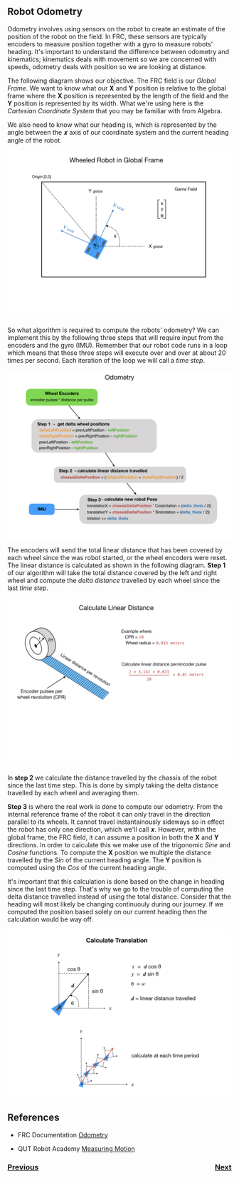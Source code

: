## Robot Odometry

Odometry involves using sensors on the robot to create an estimate of the position of the robot on the field. In FRC, these sensors are typically encoders to measure position together with a gyro to measure robots' heading. It's important to understand the difference between odometry and kinematics; kinematics deals with movement so we are concerned with speeds, odometry deals with position so we are looking at distance.  

The following diagram shows our objective.  The FRC field is our <i>Global Frame</i>.  We want to know what our **X** and **Y** position is relative to the global frame where the **X** position is represented by the length of the field and the **Y** position is represented by its width.  What we're using here is the <i>Cartesian Coordinate System</i> that you may be familiar with from Algebra.

We also need to know what our heading is, which is represented by the angle between the 𝒙 axis of our coordinate system and the current heading angle of the robot.

![Global Frame](../../images/FRCKinematics&Odometry/FRCKinematics&Odometry.009.jpeg)

So what algorithm is required to compute the robots' odometry?  We can implement this by the following three steps that will require input from the encoders and the gyro (IMU). Remember that our robot code runs in a loop which means that these three steps will execute over and over at about 20 times per second. Each iteration of the loop we will call a <i>time step</i>.

![Odometry Calculation](../../images/FRCKinematics&Odometry/FRCKinematics&Odometry.010.jpeg)

The encoders will send the total linear distance that has been covered by each wheel since the was robot started, or the wheel encoders were reset.  The linear distance is calculated as shown in the following diagram.  **Step 1** of our algorithm will take the total distance covered by the left and right wheel and compute the <i>delta distance</i> travelled by each wheel since the last <i>time step</i>.

![Encoder Position](../../images/FRCKinematics&Odometry/FRCKinematics&Odometry.011.jpeg)

In **step 2** we calculate the distance travelled by the chassis of the robot since the last time step.  This is done by simply taking the delta distance travelled by each wheel and averaging them.  

**Step 3** is where the real work is done to compute our odometry.  From the internal reference frame of the robot it can only travel in the direction parallel to its wheels.  It cannot travel instantainously sideways so in effect the robot has only one direction, which we'll call 𝒙.  However, within the global frame, the FRC field, it can assume a position in both the **X** and **Y** directions.  In order to calculate this we make use of the trigonomic <i>Sine</i> and <i>Cosine</i> functions.  To compute the **X** position we multiple the distance travelled by the <i>Sin</i> of the current heading angle.  The **Y** position is computed using the <i>Cos</i> of the current heading angle.

It's important that this calculation is done based on the change in heading since the last time step. That's why we go to the trouble of computing the delta distance travelled instead of using the total distance.  Consider that the heading will most likely be changing continuouly during our journey.  If we computed the position based solely on our current heading then the calculation would be way off.

![Translation Calculation](../../images/FRCKinematics&Odometry/FRCKinematics&Odometry.012.jpeg)

## References
- FRC Documentation [Odometry](https://docs.wpilib.org/en/stable/docs/software/kinematics-and-odometry/differential-drive-odometry.html)

- QUT Robot Academy [Measuring Motion](https://robotacademy.net.au/masterclass/measuring-motion/)

<h3><span style="float:left">
<a href="optimalEstimationIndex">Previous</a></span>
<span style="float:right">
<a href="stateEstimation">Next</a></span></h3>